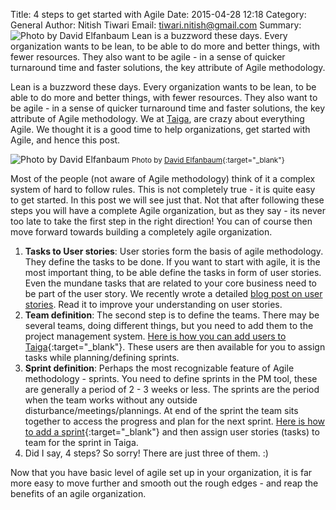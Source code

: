 Title: 4 steps to get started with Agile
Date: 2015-04-28 12:18
Category: General
Author: Nitish Tiwari
Email: tiwari.nitish@gmail.com
Summary: ![Photo by David Elfanbaum](/images/2015-04-29_4steps-to-get-started-with-agile/4steps-agile.jpg) Lean is a buzzword these days. Every organization wants to be lean, to be able to do more and better things, with fewer resources. They also want to be agile - in a sense of quicker turnaround time and faster solutions, the key attribute of Agile methodology.

Lean is a buzzword these days. Every organization wants to be lean, to be able to do more and better things, with fewer resources. They also want to be agile - in a sense of quicker turnaround time and faster solutions, the key attribute of Agile methodology. We at [Taiga](http://www.taiga.io), are crazy about everything Agile. We thought it is a good time to help organizations, get started with Agile, and hence this post.

![Photo by David Elfanbaum](/images/2015-04-29_4steps-to-get-started-with-agile/4steps-agile.jpg)
<small>Photo by [David Elfanbaum](https://flic.kr/p/6dqbZi){:target="_blank"}</small>

Most of the people (not aware of Agile methodology) think of it a complex system of hard to follow rules. This is not completely true - it is quite easy to get started. In this post we will see just that. Not that after following these steps you will have a complete Agile organization, but as they say - its never too late to take the first step in the right direction! You can of course then move forward towards building a completely agile organization.

1. **Tasks to User stories**: User stories form the basis of agile methodology. They define the tasks to be done. If you want to start with agile, it is the most important thing, to be able define the tasks in form of user stories. Even the mundane tasks that are related to your core business need to be part of the user story. We recently wrote a detailed [blog post on user stories](https://blog.taiga.io/user-stories-demystified.html). Read it to improve your understanding on user stories.
2. **Team definition**: The second step is to define the teams. There may be several teams, doing different things, but you need to add them to the project management system. [Here is how you can add users to Taiga](https://www.youtube.com/watch?v=x0RaFGH1p6s){:target="_blank"}. These users are then available for you to assign tasks while planning/defining sprints.
3. **Sprint definition**: Perhaps the most recognizable feature of Agile methodology - sprints. You need to define sprints in the PM tool, these are generally a period of 2 - 3 weeks or less. The sprints are the period when the team works without any outside disturbance/meetings/plannings. At end of the sprint the team sits together to access the progress and plan for the next sprint. [Here is how to add a sprint](https://www.youtube.com/watch?v=vCQNWLjhSvA){:target="_blank"} and then assign user stories (tasks) to team for the sprint in Taiga.
4. Did I say, 4 steps? So sorry! There are just three of them. :)

Now that you have basic level of agile set up in your organization, it is far more easy to move further and smooth out the rough edges - and reap the benefits of an agile organization.
